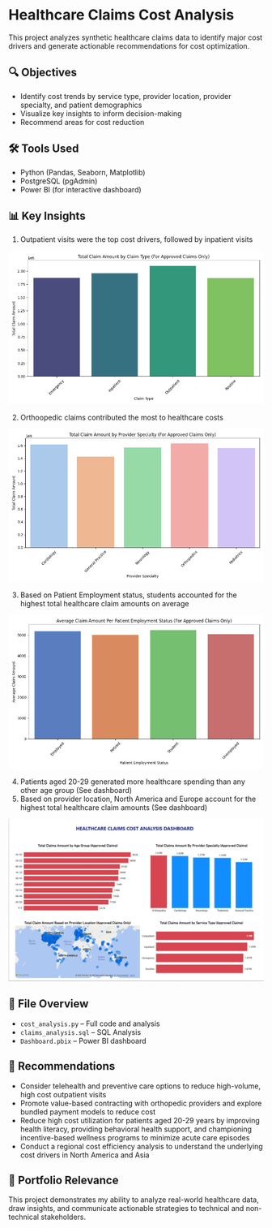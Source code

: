 # Healthcare Claims Cost Analysis
This project analyzes synthetic healthcare claims data to identify major cost drivers and generate actionable recommendations for cost optimization.

## 🔍 Objectives
- Identify cost trends by service type, provider location, provider specialty, and patient demographics
- Visualize key insights to inform decision-making
- Recommend areas for cost reduction

## 🛠️ Tools Used
- Python (Pandas, Seaborn, Matplotlib)
- PostgreSQL (pgAdmin)
- Power BI (for interactive dashboard)

## 📊 Key Insights
1. Outpatient visits were the top cost drivers, followed by inpatient visits

  ![Cost By Service Type](Figure_1.png)
  
2. Orthoopedic claims contributed the most to healthcare costs

  ![Cost by Provider Specialty](Figure_2.png)

3. Based on Patient Employment status, students accounted for the highest total healthcare claim amounts on average
   
  ![Average Cost based on Employment Status](Figure_3.png)
  
4. Patients aged 20-29 generated more healthcare spending than any other age group (See dashboard)
5. Based on provider location, North America and Europe account for the highest total healthcare claim amounts (See dashboard)
  
  ![Claims Analysis Dashboard](Dashboard.jpg)

## 📁 File Overview
- `cost_analysis.py` – Full code and analysis
- `claims_analysis.sql` – SQL Analysis
- `Dashboard.pbix` – Power BI dashboard 

## 📝 Recommendations
- Consider telehealth and preventive care options to reduce high-volume, high cost outpatient visits
- Promote value-based contracting with orthopedic providers and explore bundled payment models to reduce cost
- Reduce high cost utilization for patients aged 20-29 years by improving health literacy, providing behavioral health support, and championing incentive-based wellness programs to minimize acute care episodes
- Conduct a regional cost efficiency analysis to understand the underlying cost drivers in North America and Asia

## 💼 Portfolio Relevance
This project demonstrates my ability to analyze real-world healthcare data, draw insights, and communicate actionable strategies to technical and non-technical stakeholders.
